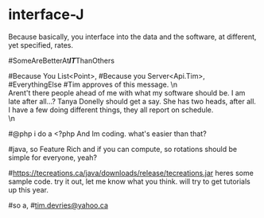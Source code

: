# interface-J

Because basically, you interface into the data and the software,  at different, yet specified, rates.

#SomeAreBetterAt<b><i>IT</i></b>ThanOthers


#Because You List\<Point\>,
#Because you Server<Api.Tim>,
#EverythingElse
#Tim approves of this message.
\n<br />Arent't there people ahead of me with what my software should be. I am late after all...? Tanya Donelly should get a say. She has two heads, after all.
I have a few doing different things, they all report on schedule.
<br /> \n

#@php i do a <?php And Im coding. what's easier than that?

#java, so Feature Rich and if you can compute, so rotations should be simple for everyone, yeah?

#https://tecreations.ca/java/downloads/release/tecreations.jar heres some sample code. try it out, let me know what you think. will try to get tutorials up this year.


#so a, #tim.devries@yahoo.ca

